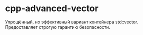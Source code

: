 # cpp-advanced-vector
Упрощённый, но эффективный вариант контейнера std::vector. Предоставляет строгую гарантию безопасности.

